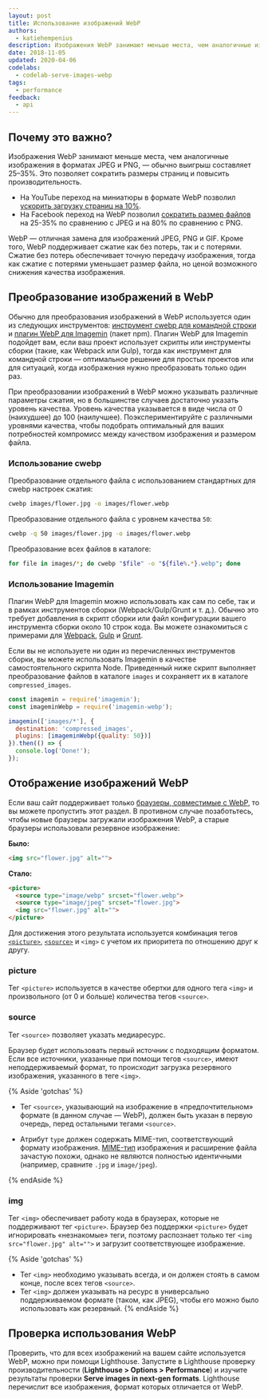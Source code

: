 ```yaml
---
layout: post
title: Использование изображений WebP
authors:
  - katiehempenius
description: Изображения WebP занимают меньше места, чем аналогичные изображения в форматах JPEG и PNG, — обычно выигрыш составляет 25–35%. Это позволяет сократить размеры страниц и повысить производительность.
date: 2018-11-05
updated: 2020-04-06
codelabs:
  - codelab-serve-images-webp
tags:
  - performance
feedback:
  - api
---
```


## Почему это важно?

Изображения WebP занимают меньше места, чем аналогичные изображения в форматах JPEG и PNG, — обычно выигрыш составляет 25–35%. Это позволяет сократить размеры страниц и повысить производительность.

- На YouTube переход на миниатюры в формате WebP позволил [ускорить загрузку страниц на 10%](https://www.youtube.com/watch?v=rqXMwLbYEE4).
- На Facebook переход на WebP позволил [сократить размер файлов](https://code.fb.com/android/improving-facebook-on-android/) на 25-35% по сравнению с JPEG и на 80% по сравнению с PNG.

WebP — отличная замена для изображений JPEG, PNG и GIF. Кроме того, WebP поддерживает сжатие как без потерь, так и с потерями. Сжатие без потерь обеспечивает точную передачу изображения, тогда как сжатие с потерями уменьшает размер файла, но ценой возможного снижения качества изображения.

## Преобразование изображений в WebP

Обычно для преобразования изображений в WebP используется один из следующих инструментов: [инструмент cwebp для командной строки](https://developers.google.com/speed/webp/docs/using) и [плагин WebP для Imagemin](https://github.com/imagemin/imagemin-webp) (пакет npm). Плагин WebP для Imagemin подойдет вам, если ваш проект использует скрипты или инструменты сборки (такие, как Webpack или Gulp), тогда как инструмент для командной строки — оптимальное решение для простых проектов или для ситуаций, когда изображения нужно преобразовать только один раз.

При преобразовании изображений в WebP можно указывать различные параметры сжатия, но в большинстве случаев достаточно указать уровень качества. Уровень качества указывается в виде числа от 0 (наихудшее) до 100 (наилучшее). Поэкспериментируйте с различными уровнями качества, чтобы подобрать оптимальный для ваших потребностей компромисс между качеством изображения и размером файла.

### Использование cwebp

Преобразование отдельного файла с использованием стандартных для cwebp настроек сжатия:

```bash
cwebp images/flower.jpg -o images/flower.webp
```

Преобразование отдельного файла с уровнем качества `50`:

```bash
cwebp -q 50 images/flower.jpg -o images/flower.webp
```

Преобразование всех файлов в каталоге:

```bash
for file in images/*; do cwebp "$file" -o "${file%.*}.webp"; done
```

### Использование Imagemin

Плагин WebP для Imagemin можно использовать как сам по себе, так и в рамках инструментов сборки (Webpack/Gulp/Grunt и т. д.). Обычно это требует добавления в скрипт сборки или файл конфигурации вашего инструмента сборки около 10 строк кода. Вы можете ознакомиться с примерами для [Webpack](https://glitch.com/~webp-webpack), [Gulp](https://glitch.com/~webp-gulp) и [Grunt](https://glitch.com/~webp-grunt).

Если вы не используете ни один из перечисленных инструментов сборки, вы можете использовать Imagemin в качестве самостоятельного скрипта Node. Приведенный ниже скрипт выполняет преобразование файлов в каталоге `images` и сохраняетт их в каталоге `compressed_images`.

```js
const imagemin = require('imagemin');
const imageminWebp = require('imagemin-webp');

imagemin(['images/*'], {
  destination: 'compressed_images',
  plugins: [imageminWebp({quality: 50})]
}).then(() => {
  console.log('Done!');
});
```

## Отображение изображений WebP

Если ваш сайт поддерживает только [браузеры, совместимые с WebP](https://caniuse.com/#search=webp), то вы можете пропустить этот раздел. В противном случае позаботьтесь, чтобы новые браузеры загружали изображения WebP, а старые браузеры использовали резервное изображение:

**Было:**

```html
<img src="flower.jpg" alt="">
```

**Стало:**

```html
<picture>
  <source type="image/webp" srcset="flower.webp">
  <source type="image/jpeg" srcset="flower.jpg">
  <img src="flower.jpg" alt="">
</picture>
```

Для достижения этого результата используется комбинация тегов [`<picture>`](https://developer.mozilla.org/docs/Web/HTML/Element/picture), [`<source>`](https://developer.mozilla.org/docs/Web/HTML/Element/source) и `<img>` с учетом их приоритета по отношению друг к другу.

### picture

Тег `<picture>` используется в качестве обертки для одного тега `<img>` и произвольного (от 0 и больше) количества тегов `<source>`.

### source

Тег `<source>` позволяет указать медиаресурс.

Браузер будет использовать первый источник с подходящим форматом. Если все источники, указанные при помощи тегов `<source>`, имеют неподдерживаемый формат, то происходит загрузка резервного изображения, указанного в теге `<img>`.

{% Aside 'gotchas' %}

- Тег `<source>`, указывающий на изображение в «предпочтительном» формате (в данном случае — WebP), должен быть указан в первую очередь, перед остальными тегами `<source>`.

- Атрибут `type` должен содержать MIME-тип, соответствующий формату изображения. [MIME-тип](https://developer.mozilla.org/docs/Web/HTTP/Basics_of_HTTP/MIME_types/Complete_list_of_MIME_types) изображения и расширение файла зачастую похожи, однако не являются полностью идентичными (например, сравните `.jpg` и `image/jpeg`).

{% endAside %}

### img

Тег `<img>` обеспечивает работу кода в браузерах, которые не поддерживают тег `<picture>`. Браузер без поддержки `<picture>` будет игнорировать «незнакомые» теги, поэтому распознает только тег `<img src="flower.jpg" alt="">` и загрузит соответствующее изображение.

{% Aside 'gotchas' %}

- Тег `<img>` необходимо указывать всегда, и он должен стоять в самом конце, после всех тегов `<source>`.
- Тег `<img>` должен указывать на ресурс в универсально поддерживаемом формате (таком, как JPEG), чтобы его можно было использовать как резервный. {% endAside %}

## Проверка использования WebP

Проверить, что для всех изображений на вашем сайте используется WebP, можно при помощи Lighthouse. Запустите в Lighthouse проверку производительности (**Lighthouse > Options > Performance**) и изучите результаты проверки **Serve images in next-gen formats**. Lighthouse перечислит все изображения, формат которых отличается от WebP.
